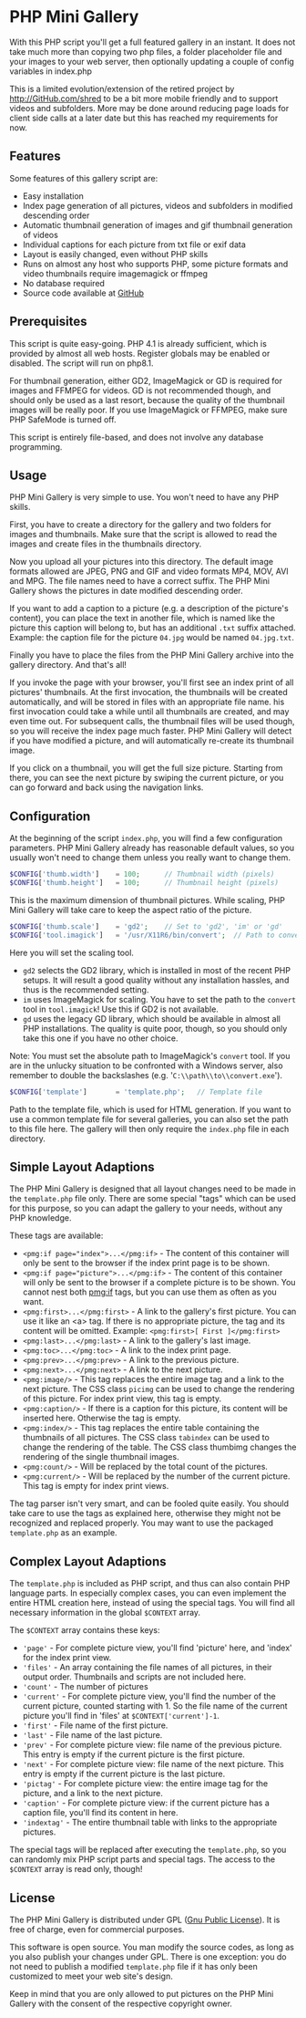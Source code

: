 # PHP Mini Gallery

With this PHP script you'll get a full featured gallery in an instant. It does not take much more than copying two php files, a folder placeholder file and your images to your web server, then optionally updating a couple of config variables in index.php

This is a limited evolution/extension of the retired project by http://GitHub.com/shred to be a bit more mobile friendly and to support videos and subfolders. More may be done around reducing page loads for client side calls at a later date but this has reached my requirements for now. 

## Features

Some features of this gallery script are:

* Easy installation
* Index page generation of all pictures, videos and subfolders in modified descending order
* Automatic thumbnail generation of images and gif thumbnail generation of videos
* Individual captions for each picture from txt file or exif data
* Layout is easily changed, even without PHP skills
* Runs on almost any host who supports PHP, some picture formats and video thumbnails require imagemagick or ffmpeg
* No database required
* Source code available at [GitHub](https://github.com/HuwSy/phpminigallery)

## Prerequisites

This script is quite easy-going. PHP 4.1 is already sufficient, which is provided by almost all web hosts. Register globals may be enabled or disabled. The script will run on php8.1.

For thumbnail generation, either GD2, ImageMagick or GD is required for images and FFMPEG for videos. GD is not recommended though, and should only be used as a last resort, because the quality of the thumbnail images will be really poor. If you use ImageMagick or FFMPEG, make sure PHP SafeMode is turned off.

This script is entirely file-based, and does not involve any database programming.

## Usage

PHP Mini Gallery is very simple to use. You won't need to have any PHP skills.

First, you have to create a directory for the gallery and two folders for images and thumbnails. Make sure that the script is allowed to read the images and create files in the thumbnails directory.

Now you upload all your pictures into this directory. The default image formats allowed are JPEG, PNG and GIF and video formats MP4, MOV, AVI and MPG. The file names need to have a correct suffix. The PHP Mini Gallery shows the pictures in date modified descending order.

If you want to add a caption to a picture (e.g. a description of the picture's content), you can place the text in another file, which is named like the picture this caption will belong to, but has an additional `.txt` suffix attached. Example: the caption file for the picture `04.jpg` would be named `04.jpg.txt`.

Finally you have to place the files from the PHP Mini Gallery archive into the gallery directory. And that's all!

If you invoke the page with your browser, you'll first see an index print of all pictures' thumbnails. At the first invocation, the thumbnails will be created automatically, and will be stored in files with an appropriate file name. his first invocation could take a while until all thumbnails are created, and may even time out. For subsequent calls, the thumbnail files will be used though, so you will receive the index page much faster. PHP Mini Gallery will detect if you have modified a picture, and will automatically re-create its thumbnail image.

If you click on a thumbnail, you will get the full size picture. Starting from there, you can see the next picture by swiping the current picture, or you can go forward and back using the navigation links.

## Configuration

At the beginning of the script `index.php`, you will find a few configuration parameters. PHP Mini Gallery already has reasonable default values, so you usually won't need to change them unless you really want to change them.

```php
$CONFIG['thumb.width']    = 100;      // Thumbnail width (pixels)
$CONFIG['thumb.height']   = 100;      // Thumbnail height (pixels)
```

This is the maximum dimension of thumbnail pictures. While scaling, PHP Mini Gallery will take care to keep the aspect ratio of the picture.

```php
$CONFIG['thumb.scale']    = 'gd2';    // Set to 'gd2', 'im' or 'gd'
$CONFIG['tool.imagick']   = '/usr/X11R6/bin/convert';  // Path to convert
```

Here you will set the scaling tool.

* `gd2` selects the GD2 library, which is installed in most of the recent PHP setups. It will result a good quality without any installation hassles, and thus is the recommended setting.
* `im` uses ImageMagick for scaling. You have to set the path to the `convert` tool in `tool.imagick`! Use this if GD2 is not available.
* `gd` uses the legacy GD library, which should be available in almost all PHP installations. The quality is quite poor, though, so you should only take this one if you have no other choice.

Note: You must set the absolute path to ImageMagick's `convert` tool. If you are in the unlucky situation to be confronted with a Windows server, also remember to double the backslashes (e.g. '`C:\\path\\to\\convert.exe`').

```php
$CONFIG['template']       = 'template.php';   // Template file
```

Path to the template file, which is used for HTML generation. If you want to use a common template file for several galleries, you can also set the path to this file here. The gallery will then only require the `index.php` file in each directory.

## Simple Layout Adaptions

The PHP Mini Gallery is designed that all layout changes need to be made in the `template.php` file only. There are some special "tags" which can be used for this purpose, so you can adapt the gallery to your needs, without any PHP knowledge.

These tags are available:

* `<pmg:if page="index">...</pmg:if>` - The content of this container will only be sent to the browser if the index print page is to be shown.
* `<pmg:if page="picture">...</pmg:if>` - The content of this container will only be sent to the browser if a complete picture is to be shown. You cannot nest both <pmg:if> tags, but you can use them as often as you want.
* `<pmg:first>...</pmg:first>` - A link to the gallery's first picture. You can use it like an &lt;a> tag. If there is no appropriate picture, the tag and its content will be omitted. Example: `<pmg:first>[ First ]</pmg:first>`
* `<pmg:last>...</pmg:last>` - A link to the gallery's last image.
* `<pmg:toc>...</pmg:toc>` - A link to the index print page.
* `<pmg:prev>...</pmg:prev>` - A link to the previous picture.
* `<pmg:next>...</pmg:next>` - A link to the next picture.
* `<pmg:image/>` - This tag replaces the entire image tag and a link to the next picture. The CSS class `picimg` can be used to change the rendering of this picture. For index print view, this tag is empty.
* `<pmg:caption/>` - If there is a caption for this picture, its content will be inserted here. Otherwise the tag is empty.
* `<pmg:index/>` - This tag replaces the entire table containing the thumbnails of all pictures. The CSS class `tabindex` can be used to change the rendering of the table. The CSS class thumbimg changes the rendering of the single thumbnail images.
* `<pmg:count/>` - Will be replaced by the total count of the pictures.
* `<pmg:current/>` - Will be replaced by the number of the current picture. This tag is empty for index print views.

The tag parser isn't very smart, and can be fooled quite easily. You should take care to use the tags as explained here, otherwise they might not be recognized and replaced properly. You may want to use the packaged `template.php` as an example.

## Complex Layout Adaptions

The `template.php` is included as PHP script, and thus can also contain PHP language parts. In especially complex cases, you can even implement the entire HTML creation here, instead of using the special tags. You will find all necessary information in the global `$CONTEXT` array.

The `$CONTEXT` array contains these keys:

* `'page'` - For complete picture view, you'll find 'picture' here, and 'index' for the index print view.
* `'files'` - An array containing the file names of all pictures, in their output order. Thumbnails and scripts are not included here.
* `'count'` - The number of pictures
* `'current'` - For complete picture view, you'll find the number of the current picture, counted starting with 1. So the file name of the current picture you'll find in 'files' at `$CONTEXT['current']-1`.
* `'first'` - File name of the first picture.
* `'last'` - File name of the last picture.
* `'prev'` - For complete picture view: file name of the previous picture. This entry is empty if the current picture is the first picture.
* `'next'` -  For complete picture view: file name of the next picture. This entry is empty if the current picture is the last picture.
* `'pictag'` - For complete picture view: the entire image tag for the picture, and a link to the next picture.
* `'caption'` - For complete picture view: if the current picture has a caption file, you'll find its content in here.
* `'indextag'` - The entire thumbnail table with links to the appropriate pictures.

The special tags will be replaced after executing the `template.php`, so you can randomly mix PHP script parts and special tags. The access to the `$CONTEXT` array is read only, though!

## License

The PHP Mini Gallery is distributed under GPL ([Gnu Public License](http://www.gnu.org/licenses/gpl.html)). It is free of charge, even for commercial purposes.

This software is open source. You man modify the source codes, as long as you also publish your changes under GPL. There is one exception: you do not need to publish a modified `template.php` file if it has only been customized to meet your web site's design.

Keep in mind that you are only allowed to put pictures on the PHP Mini Gallery with the consent of the respective copyright owner.

